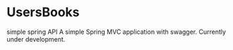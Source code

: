 # UsersBooks
simple spring API
A simple Spring MVC application with swagger. 
Currently under development.
